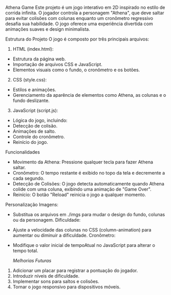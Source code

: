 Athena Game
Este projeto é um jogo interativo em 2D inspirado no estilo de corrida infinita. O jogador controla a personagem "Athena", que deve saltar para evitar colisões com colunas enquanto um cronômetro regressivo desafia sua habilidade. O jogo oferece uma experiência divertida com animações suaves e design minimalista.

Estrutura do Projeto
O jogo é composto por três principais arquivos:

1. HTML (index.html):
* Estrutura da página web.
* Importação de arquivos CSS e JavaScript.
* Elementos visuais como o fundo, o cronômetro e os botões.
2. CSS (style.css):
* Estilos e animações.
* Gerenciamento da aparência de elementos como Athena, as colunas e o fundo deslizante.
3. JavaScript (script.js):
* Lógica do jogo, incluindo:
* Detecção de colisão.
* Animações de salto.
* Controle do cronômetro.
* Reinício do jogo.

Funcionalidades
* Movimento da Athena: Pressione qualquer tecla para fazer Athena saltar.
* Cronômetro: O tempo restante é exibido no topo da tela e decremente a cada segundo.
* Detecção de Colisões: O jogo detecta automaticamente quando Athena colide com uma coluna, exibindo uma animação de "Game Over".
* Reinício: O botão "Reload" reinicia o jogo a qualquer momento.

Personalização
Imagens:
* Substitua os arquivos em ./imgs para mudar o design do fundo, colunas ou da personagem.
Dificuldade:
* Ajuste a velocidade das colunas no CSS (column-animation) para aumentar ou diminuir a dificuldade.
Cronômetro:
* Modifique o valor inicial de tempoAtual no JavaScript para alterar o tempo total.

  *Melhorias Futuras*
1. Adicionar um placar para registrar a pontuação do jogador.
2. Introduzir níveis de dificuldade.
3. Implementar sons para saltos e colisões.
4. Tornar o jogo responsivo para dispositivos móveis.

